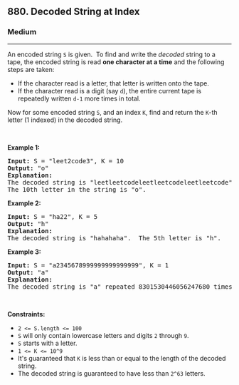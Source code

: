 <h2>880. Decoded String at Index</h2><h3>Medium</h3><hr><div><p>An encoded string <code>S</code> is given.&nbsp; To find and write the <em>decoded</em> string to a tape, the encoded string is read <strong>one character at a time</strong>&nbsp;and the following steps are taken:</p>

<ul>
	<li>If the character read is a letter, that letter is written onto the tape.</li>
	<li>If the character read is a digit (say <code>d</code>), the entire current tape is repeatedly written&nbsp;<code>d-1</code>&nbsp;more times in total.</li>
</ul>

<p>Now for some encoded string <code>S</code>, and an index <code>K</code>, find and return the <code>K</code>-th letter (1 indexed) in the decoded string.</p>

<p>&nbsp;</p>

<div>
<p><strong>Example 1:</strong></p>

<pre><strong>Input: </strong>S = <span id="example-input-1-1">"leet2code3"</span>, K = <span id="example-input-1-2">10</span>
<strong>Output: </strong><span id="example-output-1">"o"</span>
<strong>Explanation: </strong>
The decoded string is "leetleetcodeleetleetcodeleetleetcode".
The 10th letter in the string is "o".
</pre>

<div>
<p><strong>Example 2:</strong></p>

<pre><strong>Input: </strong>S = <span id="example-input-2-1">"ha22"</span>, K = <span id="example-input-2-2">5</span>
<strong>Output: </strong><span id="example-output-2">"h"</span>
<strong>Explanation: </strong>
The decoded string is "hahahaha".  The 5th letter is "h".
</pre>

<div>
<p><strong>Example 3:</strong></p>

<pre><strong>Input: </strong>S = <span id="example-input-3-1">"a2345678999999999999999"</span>, K = <span id="example-input-3-2">1</span>
<strong>Output: </strong><span id="example-output-3">"a"</span>
<strong>Explanation: </strong>
The decoded string is "a" repeated 8301530446056247680 times.  The 1st letter is "a".
</pre>
</div>
</div>
</div>

<p>&nbsp;</p>
<p><strong>Constraints:</strong></p>

<ul>
	<li><code>2 &lt;= S.length &lt;= 100</code></li>
	<li><code>S</code>&nbsp;will only contain lowercase letters and digits <code>2</code> through <code>9</code>.</li>
	<li><code>S</code>&nbsp;starts with a letter.</li>
	<li><code>1 &lt;= K &lt;= 10^9</code></li>
	<li>It's guaranteed that <code>K</code>&nbsp;is less than or equal to the length of the decoded string.</li>
	<li>The decoded string is guaranteed to have less than <code>2^63</code> letters.</li>
</ul>
</div>
